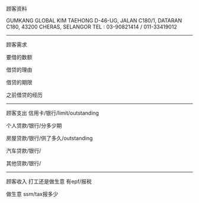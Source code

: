 顾客资料

GUMKANG GLOBAL
KIM TAEHONG D-46-UG, JALAN C180/1, DATARAN C180, 43200 CHERAS, SELANGOR TEL : 03-90821414 / 011-33419012

-----------------
顾客需求


要借的数额

借贷的理由

借贷的期限

之前借贷的经历


--------------
顾客支出
信用卡/银行/limit/outstanding


个人贷款/银行/分多少期

房屋贷款/银行/供了多久/outstanding

汽车贷款/银行/


其他贷款/银行/

-----------
顾客收入
打工还是做生意
有epf/报税

做生意 ssm/tax报多少

